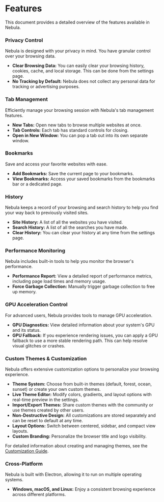 # Features

This document provides a detailed overview of the features available in Nebula.

### Privacy Control

Nebula is designed with your privacy in mind. You have granular control over your browsing data.

-   **Clear Browsing Data:** You can easily clear your browsing history, cookies, cache, and local storage. This can be done from the settings page.
-   **No Tracking by Default:** Nebula does not collect any personal data for tracking or advertising purposes.

### Tab Management

Efficiently manage your browsing session with Nebula's tab management features.

-   **New Tabs:** Open new tabs to browse multiple websites at once.
-   **Tab Controls:** Each tab has standard controls for closing.
-   **Open in New Window:** You can pop a tab out into its own separate window.

### Bookmarks

Save and access your favorite websites with ease.

-   **Add Bookmarks:** Save the current page to your bookmarks.
-   **View Bookmarks:** Access your saved bookmarks from the bookmarks bar or a dedicated page.

### History

Nebula keeps a record of your browsing and search history to help you find your way back to previously visited sites.

-   **Site History:** A list of all the websites you have visited.
-   **Search History:** A list of all the searches you have made.
-   **Clear History:** You can clear your history at any time from the settings page.

### Performance Monitoring

Nebula includes built-in tools to help you monitor the browser's performance.

-   **Performance Report:** View a detailed report of performance metrics, including page load times and memory usage.
-   **Force Garbage Collection:** Manually trigger garbage collection to free up memory.

### GPU Acceleration Control

For advanced users, Nebula provides tools to manage GPU acceleration.

-   **GPU Diagnostics:** View detailed information about your system's GPU and its status.
-   **GPU Fallback:** If you experience rendering issues, you can apply a GPU fallback to use a more stable rendering path. This can help resolve visual glitches or crashes.

### Custom Themes & Customization

Nebula offers extensive customization options to personalize your browsing experience.

-   **Theme System:** Choose from built-in themes (default, forest, ocean, sunset) or create your own custom themes.
-   **Live Theme Editor:** Modify colors, gradients, and layout options with real-time preview in the settings.
-   **Import/Export Themes:** Share custom themes with the community or use themes created by other users.
-   **Non-Destructive Design:** All customizations are stored separately and can be reset to default at any time.
-   **Layout Options:** Switch between centered, sidebar, and compact view layouts.
-   **Custom Branding:** Personalize the browser title and logo visibility.

For detailed information about creating and managing themes, see the [Customization Guide](Customization.md).

### Cross-Platform

Nebula is built with Electron, allowing it to run on multiple operating systems.

-   **Windows, macOS, and Linux:** Enjoy a consistent browsing experience across different platforms.
